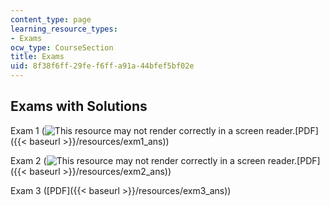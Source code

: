 ```yaml
---
content_type: page
learning_resource_types:
- Exams
ocw_type: CourseSection
title: Exams
uid: 8f38f6ff-29fe-f6ff-a91a-44bfef5bf02e
---
```


Exams with Solutions
--------------------

Exam 1 (![This resource may not render correctly in a screen reader.](/images/inacessible.gif)[PDF]({{< baseurl >}}/resources/exm1_ans))

Exam 2 (![This resource may not render correctly in a screen reader.](/images/inacessible.gif)[PDF]({{< baseurl >}}/resources/exm2_ans))

Exam 3 ([PDF]({{< baseurl >}}/resources/exm3_ans))